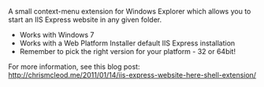 A small context-menu extension for Windows Explorer which allows you to start an IIS Express website in any given folder.

* Works with Windows 7
* Works with a Web Platform Installer default IIS Express installation
* Remember to pick the right version for your platform - 32 or 64bit!

For more information, see this blog post: http://chrismcleod.me/2011/01/14/iis-express-website-here-shell-extension/